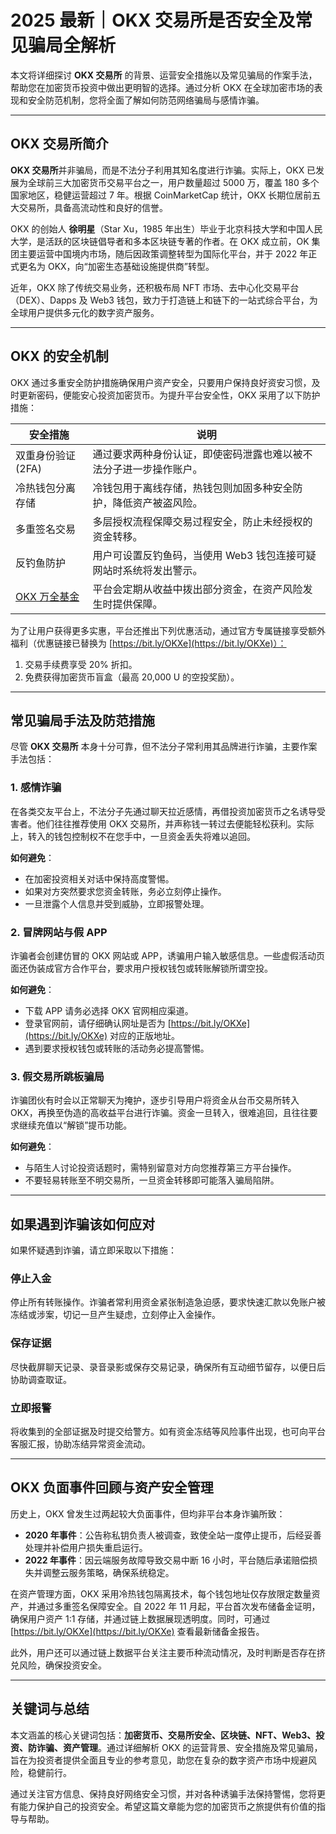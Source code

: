 # 2025 最新｜OKX 交易所是否安全及常见骗局全解析

本文将详细探讨 **OKX 交易所** 的背景、运营安全措施以及常见骗局的作案手法，帮助您在加密货币投资中做出更明智的选择。通过分析 OKX 在全球加密市场的表现和安全防范机制，您将全面了解如何防范网络骗局与感情诈骗。

---

## OKX 交易所简介

**OKX 交易所**并非骗局，而是不法分子利用其知名度进行诈骗。实际上，OKX 已发展为全球前三大加密货币交易平台之一，用户数量超过 5000 万，覆盖 180 多个国家地区，稳健运营超过 7 年。根据 CoinMarketCap 统计，OKX 长期位居前五大交易所，具备高流动性和良好的信誉。

OKX 的创始人 **徐明星**（Star Xu，1985 年出生）毕业于北京科技大学和中国人民大学，是活跃的区块链倡导者和多本区块链专著的作者。在 OKX 成立前，OK 集团主要运营中国境内市场，随后因政策调整转型为国际化平台，并于 2022 年正式更名为 OKX，向“加密生态基础设施提供商”转型。

近年，OKX 除了传统交易业务，还积极布局 NFT 市场、去中心化交易平台（DEX）、Dapps 及 Web3 钱包，致力于打造链上和链下的一站式综合平台，为全球用户提供多元化的数字资产服务。

---

## OKX 的安全机制

OKX 通过多重安全防护措施确保用户资产安全，只要用户保持良好资安习惯，及时更新密码，便能安心投资加密货币。为提升平台安全性，OKX 采用了以下防护措施：

| **安全措施**         | **说明**                                                                                     |
| ---------------------- | --------------------------------------------------------------------------------------------- |
| 双重身份验证 (2FA)     | 通过要求两种身份认证，即使密码泄露也难以被不法分子进一步操作账户。                          |
| 冷热钱包分离存储       | 冷钱包用于离线存储，热钱包则加固多种安全防护，降低资产被盗风险。                             |
| 多重签名交易           | 多层授权流程保障交易过程安全，防止未经授权的资金转移。                                        |
| 反钓鱼防护             | 用户可设置反钓鱼码，当使用 Web3 钱包连接可疑网站时系统将发出警示。                           |
| [OKX 万全基金](https://bit.ly/OKXe)  | 平台会定期从收益中拨出部分资金，在资产风险发生时提供保障。                         |

为了让用户获得更多实惠，平台还推出下列优惠活动，通过官方专属链接享受额外福利（优惠链接已替换为 [https://bit.ly/OKXe](https://bit.ly/OKXe)）：

1. 交易手续费享受 20% 折扣。
2. 免费获得加密货币盲盒（最高 20,000 U 的空投奖励）。

---

## 常见骗局手法及防范措施

尽管 **OKX 交易所** 本身十分可靠，但不法分子常利用其品牌进行诈骗，主要作案手法包括：

### 1. 感情诈骗

在各类交友平台上，不法分子先通过聊天拉近感情，再借投资加密货币之名诱导受害者。他们往往推荐使用 OKX 交易所，并声称钱一转过去便能轻松获利。实际上，转入的钱包控制权不在您手中，一旦资金丢失将难以追回。

**如何避免**：  
- 在加密投资相关对话中保持高度警惕。  
- 如果对方突然要求您资金转账，务必立刻停止操作。  
- 一旦泄露个人信息并受到威胁，立即报警处理。

### 2. 冒牌网站与假 APP

诈骗者会创建仿冒的 OKX 网站或 APP，诱骗用户输入敏感信息。一些虚假活动页面还伪装成官方合作平台，要求用户授权钱包或转账解锁所谓空投。

**如何避免**：  
- 下载 APP 请务必选择 OKX 官网相应渠道。  
- 登录官网前，请仔细确认网址是否为 [https://bit.ly/OKXe](https://bit.ly/OKXe) 对应的正版地址。  
- 遇到要求授权钱包或转账的活动务必提高警惕。

### 3. 假交易所跳板骗局

诈骗团伙有时会以正常聊天为掩护，逐步引导用户将资金从台币交易所转入 OKX，再换至伪造的高收益平台进行诈骗。资金一旦转入，很难追回，且往往要求继续充值以“解锁”提币功能。

**如何避免**：  
- 与陌生人讨论投资话题时，需特别留意对方向您推荐第三方平台操作。  
- 不要轻易转账至不明交易所，一旦资金转移即可能落入骗局陷阱。

---

## 如果遇到诈骗该如何应对

如果怀疑遇到诈骗，请立即采取以下措施：

### 停止入金

停止所有转账操作。诈骗者常利用资金紧张制造急迫感，要求快速汇款以免账户被冻结或涉案，切记一旦产生疑虑，立刻停止入金操作。

### 保存证据

尽快截屏聊天记录、录音录影或保存交易记录，确保所有互动细节留存，以便日后协助调查取证。

### 立即报警

将收集到的全部证据及时提交给警方。如有资金冻结等风险事件出现，也可向平台客服汇报，协助冻结异常资金流动。

---

## OKX 负面事件回顾与资产安全管理

历史上，OKX 曾发生过两起较大负面事件，但均非平台本身诈骗所致：

- **2020 年事件**：公告称私钥负责人被调查，致使全站一度停止提币，后经妥善处理并补偿用户损失重启运行。  
- **2022 年事件**：因云端服务故障导致交易中断 16 小时，平台随后承诺赔偿损失并调整云服务策略，确保系统稳定。

在资产管理方面，OKX 采用冷热钱包隔离技术，每个钱包地址仅存放限定数量资产，并通过多重签名保障安全。自 2022 年 11 月起，平台首次发布储备金证明，确保用户资产 1:1 存储，并通过链上数据展现透明度。同时，可通过 [https://bit.ly/OKXe](https://bit.ly/OKXe) 查看最新储备金报告。

此外，用户还可以通过链上数据平台关注主要币种流动情况，及时判断是否存在挤兑风险，确保投资安全。

---

## 关键词与总结

本文涵盖的核心关键词包括：**加密货币、交易所安全、区块链、NFT、Web3、投资、防诈骗、资产管理**。通过详细解析 OKX 的运营背景、安全措施及常见骗局，旨在为投资者提供全面且专业的参考意见，助您在复杂的数字资产市场中规避风险，稳健前行。

通过关注官方信息、保持良好网络安全习惯，并对各种诱骗手法保持警惕，您将更有能力保护自己的投资安全。希望这篇文章能为您的加密货币之旅提供有价值的指导与帮助。
